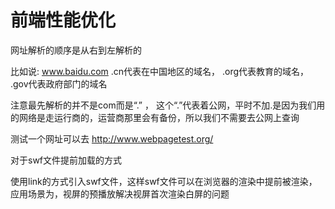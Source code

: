 # 前端性能优化

网址解析的顺序是从右到左解析的

比如说: www.baidu.com    .cn代表在中国地区的域名， .org代表教育的域名， .gov代表政府部门的域名

注意最先解析的并不是com而是“.”   ， 这个“.”代表着公网，平时不加.是因为我们用的网络是走运行商的，运营商那里会有备份，所以我们不需要去公网上查询



测试一个网址可以去 http://www.webpagetest.org/



对于swf文件提前加载的方式

使用link的方式引入swf文件，这样swf文件可以在浏览器的渲染中提前被渲染，应用场景为，视屏的预播放解决视屏首次渲染白屏的问题
